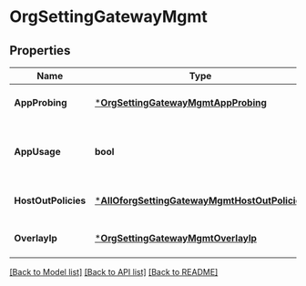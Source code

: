 # OrgSettingGatewayMgmt

## Properties
Name | Type | Description | Notes
------------ | ------------- | ------------- | -------------
**AppProbing** | [***OrgSettingGatewayMgmtAppProbing**](org_setting_gateway_mgmt_app_probing.md) |  | [optional] [default to null]
**AppUsage** | **bool** | consumes uplink bandwidth, requires WA license | [optional] [default to null]
**HostOutPolicies** | [***AllOforgSettingGatewayMgmtHostOutPolicies**](AllOforgSettingGatewayMgmtHostOutPolicies.md) |  | [optional] [default to null]
**OverlayIp** | [***OrgSettingGatewayMgmtOverlayIp**](org_setting_gateway_mgmt_overlay_ip.md) |  | [optional] [default to null]

[[Back to Model list]](../README.md#documentation-for-models) [[Back to API list]](../README.md#documentation-for-api-endpoints) [[Back to README]](../README.md)

